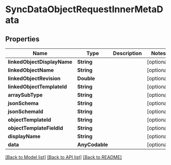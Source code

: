 # SyncDataObjectRequestInnerMetaData

## Properties
Name | Type | Description | Notes
------------ | ------------- | ------------- | -------------
**linkedObjectDisplayName** | **String** |  | [optional] 
**linkedObjectName** | **String** |  | [optional] 
**linkedObjectRevision** | **Double** |  | [optional] 
**linkedObjectTemplateId** | **String** |  | [optional] 
**arraySubType** | **String** |  | [optional] 
**jsonSchema** | **String** |  | [optional] 
**jsonSchemaId** | **String** |  | [optional] 
**objectTemplateId** | **String** |  | [optional] 
**objectTemplateFieldId** | **String** |  | [optional] 
**displayName** | **String** |  | [optional] 
**data** | **AnyCodable** |  | [optional] 

[[Back to Model list]](../README.md#documentation-for-models) [[Back to API list]](../README.md#documentation-for-api-endpoints) [[Back to README]](../README.md)


